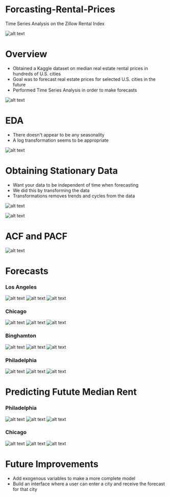 # Forcasting-Rental-Prices
Time Series Analysis on the Zillow Rental Index

![alt text](https://github.com/AdamLiscia/Forcasting-Rental-Prices/blob/master/Photos/01-%20Zillow.png)

# Overview
- Obtained a Kaggle dataset on median real estate rental prices in hundreds of U.S. cities
- Goal was to forecast real estate prices for selected U.S. cities in the future
- Performed Time Series Analysis in order to make forecasts

![alt text](https://github.com/AdamLiscia/Forcasting-Rental-Prices/blob/master/Photos/02%20-%20For%20Rent.png)

# EDA
- There doesn't appear to be any seasonality
- A log transformation seems to be appropriate

![alt text](https://github.com/AdamLiscia/Forcasting-Rental-Prices/blob/master/Photos/03%20-%20EDA.png)

# Obtaining Stationary Data
- Want your data to be independent of time when forecasting
- We did this by transforming the data
- Transformations removes trends and cycles from the data


![alt text](https://github.com/AdamLiscia/Forcasting-Rental-Prices/blob/master/Photos/05%20-%20All%20The%20Transformations.png)


![alt text](https://github.com/AdamLiscia/Forcasting-Rental-Prices/blob/master/Photos/04%20-%20Dickey%20Fuller%20Results.png)

# ACF and PACF

![alt text](https://github.com/AdamLiscia/Forcasting-Rental-Prices/blob/master/Photos/06%20-%20PAC%20ACF.png)

# Forecasts

### Los Angeles
![alt text](https://github.com/AdamLiscia/Forcasting-Rental-Prices/blob/master/Photos/09%20-%20LA%20City.png)
![alt text](https://github.com/AdamLiscia/Forcasting-Rental-Prices/blob/master/Photos/07%20-%20LA%20Graph.png)
![alt text](https://github.com/AdamLiscia/Forcasting-Rental-Prices/blob/master/Photos/08%20-%20LA%20Results.png)

### Chicago
![alt text](https://github.com/AdamLiscia/Forcasting-Rental-Prices/blob/master/Photos/12%20-%20CHI%20City.png)
![alt text](https://github.com/AdamLiscia/Forcasting-Rental-Prices/blob/master/Photos/10%20-%20CHI%20Graph.png)
![alt text](https://github.com/AdamLiscia/Forcasting-Rental-Prices/blob/master/Photos/11%20-%20CHI%20Results.png)

### Binghamton
![alt text]()
![alt text]()
![alt text]()

### Philadelphia
![alt text]()
![alt text]()
![alt text]()

# Predicting Futute Median Rent
### Philadelphia
![alt text]()
![alt text]()
![alt text]()

### Chicago
![alt text]()
![alt text]()
![alt text]()

# Future Improvements
- Add exogenous variables to make a more complete model
- Build an interface where a user can enter a city and receive the forecast for that city
